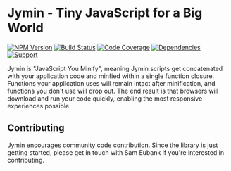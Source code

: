 # Jymin - Tiny JavaScript for a Big World

[![NPM Version](https://badge.fury.io/js/jymin.png)](http://badge.fury.io/js/jymin)
[![Build Status](https://travis-ci.org/zerious/jymin.png?branch=master)](https://travis-ci.org/zerious/jymin)
[![Code Coverage](https://coveralls.io/repos/zerious/jymin/badge.png?branch=master)](https://coveralls.io/r/zerious/jymin)
[![Dependencies](https://david-dm.org/zerious/jymin.png?theme=shields.io)](https://david-dm.org/zerious/jymin)
[![Support](http://img.shields.io/gittip/zerious.png)](https://www.gittip.com/zerious/)

Jymin is "JavaScript You Minify", meaning Jymin scripts get concatenated with
your application code and minfied within a single function closure. Functions
your application uses will remain intact after minification, and functions you
don't use will drop out. The end result is that browsers will download and run
your code quickly, enabling the most responsive experiences possible.

## Contributing

Jymin encourages community code contribution. Since the library is just
getting started, please get in touch with Sam Eubank if you're interested in
contributing.